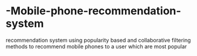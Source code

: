 # -Mobile-phone-recommendation-system
recommendation system using popularity based and collaborative filtering methods to recommend  mobile phones to a user which are most popular

